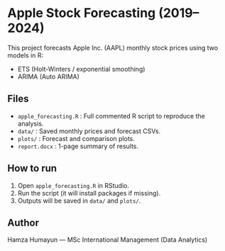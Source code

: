 # Apple Stock Forecasting (2019–2024)

This project forecasts Apple Inc. (AAPL) monthly stock prices using two models in R:
- ETS (Holt-Winters / exponential smoothing)
- ARIMA (Auto ARIMA)

## Files
- `apple_forecasting.R` : Full commented R script to reproduce the analysis.
- `data/` : Saved monthly prices and forecast CSVs.
- `plots/` : Forecast and comparison plots.
- `report.docx` : 1-page summary of results.

## How to run
1. Open `apple_forecasting.R` in RStudio.
2. Run the script (it will install packages if missing).
3. Outputs will be saved in `data/` and `plots/`.

## Author
Hamza Humayun — MSc International Management (Data Analytics)
